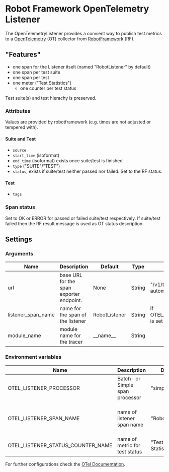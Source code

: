 # Robot Framework OpenTelemetry Listener

The OpenTelemetryListener provides a convient way to publish test metrics to a [OpenTelemetry](https://opentelemetry.io/) (OT) collector from [RobotFramework](https://robotframework.org/) (RF).

## "Features"
 - one span for the Listener itselt (named "RobotListener" by default)
 - one span per test suite
 - one span per test
 - one meter ("Test Statistics")
    - one counter per test status

Test suite(s) and test hierachy is preserved.

### Attributes
Values are provided by robotframework (e.g. times are not adjusted or tempered with).

#### Suite and Test
 - `source`
 - `start_time` (isoformat)
 - `end_time` (isoformat) exists once suite/test is finished
 - `type` ("SUITE"/"TEST")
 - `status`, exists if suite/test neither passed nor failed. Set to the RF status.


#### Test
- `tags`


### Span status
Set to OK or ERROR for passed or failed suite/test respectively.
If suite/test failed then the RF result message is used as OT status description.


## Settings


### Arguments

| Name               | Description                              | Default       | Type   | Notes                                                      |
| ------------------ | ---------------------------------------- | ------------- | ------ | ---------------------------------------------------------- |
| url                | base URL for the span exporter endpoint. | None          | String | "/v1/traces" is appended automatically                     |
| listener_span_name | name for the span of the listener        | RobotListener | String | if OTEL_LISTENER_SPAN_NAME is set this argument is ignored |
| module_name        | module name for the tracer               | \_\_name__    | String |                                                            |


### Environment variables
| Name                              | Description                     | Default           | Type   | Notes                                                                         |
| --------------------------------- | ------------------------------- | ----------------- | ------ | ----------------------------------------------------------------------------- |
| OTEL_LISTENER_PROCESSOR           | Batch- or Simple span processor | "simple"          | Enum   | "simple" or "batch"                                                           |
| OTEL_LISTENER_SPAN_NAME           | name of listener span name      | "RobotListener"   | String | can also be changed as listener_span_name arg, envion var has priority if set |
| OTEL_LISTENER_STATUS_COUNTER_NAME | name of metric for test status  | "Test Statistics" | String |

For further configurations check the [OTel Documentation](https://opentelemetry.io/docs/specs/otel/protocol/exporter/).